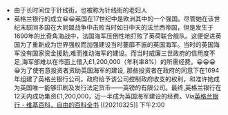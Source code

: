 - 由于长时间位于针线街，也被称为针线街的老妇人
- 英格兰银行的成立😀😀英国在17世纪中是欧洲其中的一个强国。尽管她在该世纪末联同多国在大同盟战争中击败当时如日中天的法兰西帝国，但是发生于1690年的比奇角海战中，法国海军压倒性地打败了英荷联合舰队。这便促进英国为了重新成为世界强权而加强建设当时萎靡不振的英国海军。当时的英国海军没有国家资金援助,难而推动海军的建设。而当时威廉三世政府的信用度不足,海军部难以在市面上借入£1,200,000（年利率8%）的所需经费。😀😀😀😀为了使有意投资者资助英国海军的建设, 那些投资者在政府的同意下在1694年组建了英格兰银行公司。政府给予该公司控制政府收支的权利，和准许她成为英国唯一能够印刷及发行法定货币——英镑的有限公司。最终,英格兰银行在12天内成功集资£1,200,000，近一半成为英国海军建设的经费。Via[英格兰银行 - 维基百科，自由的百科全书](https://zh.wikipedia.org/wiki/%E8%8B%B1%E6%A0%BC%E5%85%B0%E9%93%B6%E8%A1%8C) [[20210325]] 下午2:00
